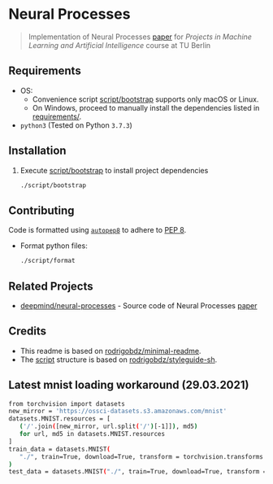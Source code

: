# Neural Processes

> Implementation of Neural Processes [paper](https://arxiv.org/pdf/1807.01622.pdf) for _Projects in Machine Learning and Artificial Intelligence_ course at TU Berlin

## Requirements

- OS:
  - Convenience script [script/bootstrap](./script/bootstrap) supports only macOS or Linux.
  - On Windows, proceed to manually install the dependencies listed in [requirements/](./requirements/).
- `python3` (Tested on Python `3.7.3`)

## Installation

1. Execute [script/bootstrap](./script/bootstrap) to install project dependencies

   ```sh
   ./script/bootstrap
   ```

## Contributing

Code is formatted using [`autopep8`](https://pypi.org/project/autopep8/) to adhere to [PEP 8](https://www.python.org/dev/peps/pep-0008/).

- Format python files:

  ```sh
  ./script/format
  ```

## Related Projects

- [deepmind/neural-processes](https://github.com/deepmind/neural-processes) - Source code of Neural Processes [paper](https://arxiv.org/pdf/1807.01622.pdf)

## Credits

- This readme is based on [rodrigobdz/minimal-readme](https://github.com/rodrigobdz/minimal-readme).
- The [script](./script) structure is based on [rodrigobdz/styleguide-sh](https://github.com/rodrigobdz/styleguide-sh).


## Latest mnist loading workaround (29.03.2021)
```sh
from torchvision import datasets
new_mirror = 'https://ossci-datasets.s3.amazonaws.com/mnist'
datasets.MNIST.resources = [
   ('/'.join([new_mirror, url.split('/')[-1]]), md5)
   for url, md5 in datasets.MNIST.resources
]
train_data = datasets.MNIST(
   "./", train=True, download=True, transform = torchvision.transforms.ToTensor()
)
test_data = datasets.MNIST("./", train=True, download=True, transform = torchvision.transforms.ToTensor())
```